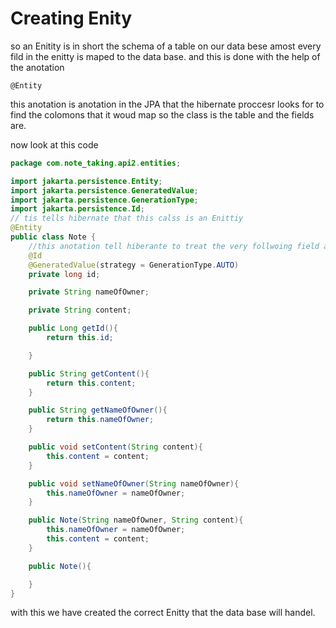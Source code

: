 # Creating Enity
so an Enitity is in short the schema of a table on our data bese amost every fild in the enitty is maped to the data base. and this is done with the help of the anotation
```
@Entity
```
this anotation is anotation in the JPA that the hibernate proccesr looks for to find the colomons that it woud map so the class is the table and the fields are.

now look at this code

```java
package com.note_taking.api2.entities;

import jakarta.persistence.Entity;
import jakarta.persistence.GeneratedValue;
import jakarta.persistence.GenerationType;
import jakarta.persistence.Id;
// tis tells hibernate that this calss is an Enittiy
@Entity
public class Note {
    //this anotation tell hiberante to treat the very follwoing field as primery;
    @Id
    @GeneratedValue(strategy = GenerationType.AUTO)
    private long id;

    private String nameOfOwner;

    private String content;

    public Long getId(){
        return this.id;

    }

    public String getContent(){
        return this.content;
    }

    public String getNameOfOwner(){
        return this.nameOfOwner;
    }

    public void setContent(String content){
        this.content = content;
    }

    public void setNameOfOwner(String nameOfOwner){
        this.nameOfOwner = nameOfOwner;
    }

    public Note(String nameOfOwner, String content){
        this.nameOfOwner = nameOfOwner;
        this.content = content;
    }

    public Note(){

    }
}

```

with this we have created the correct Enitty that the data base will handel.

